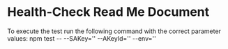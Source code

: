 # Health-Check Read Me Document
To execute the test run the following command with the correct parameter values:
npm test -- --SAKey='' --AKeyId='' --env=''
